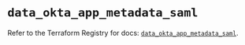 # `data_okta_app_metadata_saml`

Refer to the Terraform Registry for docs: [`data_okta_app_metadata_saml`](https://registry.terraform.io/providers/okta/okta/4.8.1/docs/data-sources/app_metadata_saml).

